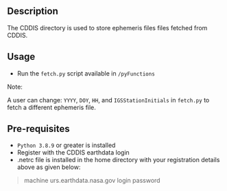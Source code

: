 ## Description

The CDDIS directory is used to store ephemeris files files fetched from CDDIS. 

## Usage

* Run the `fetch.py` script available in `/pyFunctions`

Note:

A user can change: `YYYY`, `DOY`, `HH`, and `IGSStationInitials` in `fetch.py` to fetch a different ephemeris file.

## Pre-requisites

* `Python 3.8.9` or greater is installed
* Register with the CDDIS earthdata login
* .netrc file is installed in the home directory with your registration details above as given below:
> machine urs.earthdata.nasa.gov login <username> password <pword>